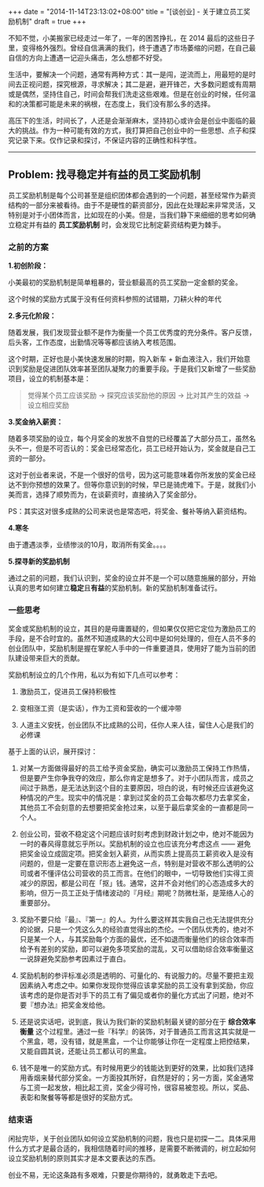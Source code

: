 +++
date = "2014-11-14T23:13:02+08:00"
title = "[谈创业] - 关于建立员工奖励机制"
draft = true
+++

不知不觉，小美搬家已经走过一年了，一年的困苦挣扎，在 2014 最后的这些日子里，变得格外强烈。曾经自信满满的我们，终于遭遇了市场萎缩的问题，在自己最自信的方向上遭遇一记迎头痛击，怎么想都不好受。

生活中，要解决一个问题，通常有两种方式：其一是闯，逆流而上，用最短的是时间去正视问题，探究根源，寻求解决；其二是避，避开锋芒，大多数问题或有周期或是偶然，坚持住自己，时间会帮我们洗走这些艰难。但是在创业的时候，任何温和的决策都可能是未来的祸根，在态度上，我们没有那么多的选择。

高压下的生活，时间长了，人还是会渐渐麻木，坚持初心或许会是创业中面临的最大的挑战。作为一种可能有效的方式，我打算把自己创业中的一些思想、点子和探究记录下来。仅作记录和探讨，不保证内容的正确性和科学性。

* * *

## Problem: 找寻稳定并有益的员工奖励机制

员工奖励机制是每个公司甚至是组织团体都会遇到的一个问题，甚至经常作为薪资结构的一部分来被看待。由于不是硬性的薪资部分，因此在处理起来非常灵活，又特别是对于小团体而言，比如现在的小美。但是，当我们静下来细细的思考如何确立稳定并有益的 **员工奖励机制** 时，会发现它比制定薪资结构更为棘手。

### 之前的方案

**1.初创阶段：**

小美最初的奖励机制是简单粗暴的，营业额最高的员工奖励一定金额的奖金。

这个时候的奖励方式属于没有任何资料参照的试错期，刀耕火种的年代

**2.多元化阶段：**

随着发展，我们发现营业额不是作为衡量一个员工优秀度的充分条件。客户反馈，后头客，工作态度，出勤情况等等都应该纳入考核范围。

这个时期，正好也是小美快速发展的时期，购入新车 + 新血液注入，我们开始意识到奖励是促进团队效率甚至团队凝聚力的重要手段。于是我们又新增了一些奖励项目，设立的机制基本是：

> 觉得某个员工应该奖励 -> 探究应该奖励他的原因 -> 比对其产生的效益 -> 设立相应奖励

**3.奖金纳入薪资：**

随着多项奖励的设立，每个月奖金的发放不自觉的已经覆盖了大部分员工，虽然名头不一，但是不可否认的：奖金已经常态化，员工已经开始认为，奖金就是自己工资的一部分。

这对于创业者来说，不是一个很好的信号，因为这可能意味着你所发放的奖金已经达不到你预想的效果了。但等你意识到的时候，早已是骑虎难下。于是，就我们小美而言，选择了顺势而为，在谈薪资时，直接纳入了奖金部分。

PS：其实这对很多成熟的公司来说也是常态吧，将奖金、餐补等纳入薪资结构。

**4.寒冬**

由于遭遇淡季，业绩惨淡的10月，取消所有奖金。。。。

**5.探寻新的奖励机制**

通过之前的问题，我们认识到，奖金的设立并不是一个可以随意施展的部分，开始认真的思考如何建立**稳定**且**有益**的奖励机制。新的奖励机制准备试行。

### 一些思考

奖金或奖励机制的设立，其目的是毋庸置疑的，但如果仅仅把它定位为激励员工的手段，是不合时宜的。虽然不知道成熟的大公司中是如何处理的，但在人员不多的创业团队中，奖励机制是握在掌舵人手中的一件重要道具，使用好了能为当前的团队建设带来巨大的贡献。

奖励机制设立的几个作用，私以为有如下几点可以参考：

1.  激励员工，促进员工保持积极性

2.  变相涨工资（是实话），作为工资和营收的一个缓冲带

3.  人道主义安抚，创业团队不比成熟的公司，任你人来人往，留住人心是我们的必修课

基于上面的认识，展开探讨：

1.  对某一方面做得最好的员工给予资金奖励，确实可以激励员工保持工作热情，但是要产生你争我夺的效应，那么你肯定是想多了。对于小团队而言，成员之间过于熟悉，是无法达到这个目的主要原因，坦白的说，有时候还应该避免这种情况的产生。现实中的情况是：拿到过奖金的员工会每次都尽力去拿奖金，其他员工不会刻意的去想要把奖金抢过来，以至于最后拿奖金的一直都是同一个人。

2.  创业公司，营收不稳定这个问题应该时刻考虑到财政计划之中，绝对不能因为一时的春风得意就忘乎所以。奖励机制的设立也应该充分考虑这点 —— 避免把奖金设立成固定项。把奖金划入薪资，从而实质上提高员工薪资收入是没有问题的，但是一定要在意识形态上避免这一点，特别是对营收不那么透明的公司或者不懂评估公司营收的员工而言。在他们的眼中，一切导致他们实得工资减少的原因，都是公司在「抠」钱。通常，这并不会对他们的心态造成多大的影响，但万一员工正处于情绪波动的『月经』期呢？防微杜渐，是笼络人心的重要部分。

3.  奖励不要只给『最』、『第一』的人。为什么要这样其实我自己也无法提供充分的论据，只是一个凭这么久的经验直觉得出的杰伦。一个团队优秀的，绝对不只是某一个人，与其奖励每个方面的最优，还不如退而衡量他们的综合效率而给予有差别的奖励，即可以避免多项奖励的混乱，又可以借助综合效率衡量这一说辞避免奖励参考因素过于直白。

4.  奖励机制的参评标准必须是透明的、可量化的、有说服力的。尽量不要把主观因素纳入考虑之中。如果你发现你觉得应该拿奖励的员工没有拿到奖励，你应该考虑的是你是否对手下的员工有了偏见或者你的量化方式出了问题，绝对不要『想办法』把奖金发给他。

5.  还是说实话吧，说到底，我认为我们新的奖励机制最关键的部分在于 **综合效率衡量** 这个过程里。通过一些『科学』的装饰，对于普通员工而言这其实就是一个黑盒，嗯，没有错，就是黑盒，一个让你能够让你在一定程度上把控结果，又能自圆其说，还能让员工都认可的黑盒。

6.  钱不是唯一的奖励方式。有时候用更少的钱能达到更好的效果，比如我们选择用香烟来替代部分奖金。一方面投其所好，自然是好的；另一方面，奖金通常与工资一起发放，相比起工资，奖金少得可怜，很容易被忽视。所以，奖品、表彰和聚餐等等都是很好的奖励方式。

### 结束语

闲扯完毕，关于创业团队如何设立奖励机制的问题，我也只是初探一二。具体采用什么方式才是最合适的，我相信随着时间的推移，是需要不断微调的，树立起如何设立奖励机制的原则其实才是本文要表达的东西。

创业不易，无论这条路有多艰难，只要是你期待的，就勇敢走下去吧。
